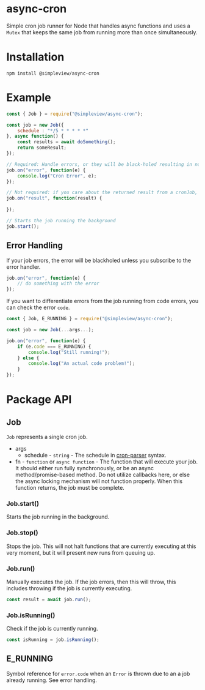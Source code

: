 # async-cron
Simple cron job runner for Node that handles async functions and uses a `Mutex` that keeps the same job from running more than once simultaneously.

# Installation

```
npm install @simpleview/async-cron
```

# Example

```js
const { Job } = require("@simpleview/async-cron");

const job = new Job({
	schedule : "*/5 * * * * *"
}, async function() {
	const results = await doSomething();
	return someResult;
});

// Required: Handle errors, or they will be black-holed resulting in not knowing that your crons are failing
job.on("error", function(e) {
	console.log("Cron Error", e);
});

// Not required: if you care about the returned result from a cronJob, you can do something with it here
job.on("result", function(result) {
	
});

// Starts the job running the background
job.start();
```

## Error Handling

If your job errors, the error will be blackholed unless you subscribe to the error handler.

```js
job.on("error", function(e) {
	// do something with the error
});
```

If you want to differentiate errors from the job running from code errors, you can check the error `code`.

```js
const { Job, E_RUNNING } = require("@simpleview/async-cron");

const job = new Job(...args...);

job.on("error", function(e) {
	if (e.code === E_RUNNING) {
		console.log("Still running!");
	} else {
		console.log("An actual code problem!");
	}
});
```

# Package API

## Job

`Job` represents a single cron job.

* args
	* schedule - `string` - The schedule in [cron-parser](https://www.npmjs.com/package/cron-parser) syntax.
* fn - `function` or `async function` - The function that will execute your job. It should either run fully synchronously, or be an async method/promise-based method. Do not utilize callbacks here, or else the async locking mechanism will not function properly. When this function returns, the job must be complete.

### Job.start()

Starts the job running in the background.

### Job.stop()

Stops the job. This will not halt functions that are currently executing at this very moment, but it will present new runs from queuing up.

### Job.run()

Manually executes the job. If the job errors, then this will throw, this includes throwing if the job is currently executing.

```js
const result = await job.run();
```

### Job.isRunning()

Check if the job is currently running.

```js
const isRunning = job.isRunning();
```

## E_RUNNING

Symbol reference for `error.code` when an `Error` is thrown due to an a job already running. See error handling.